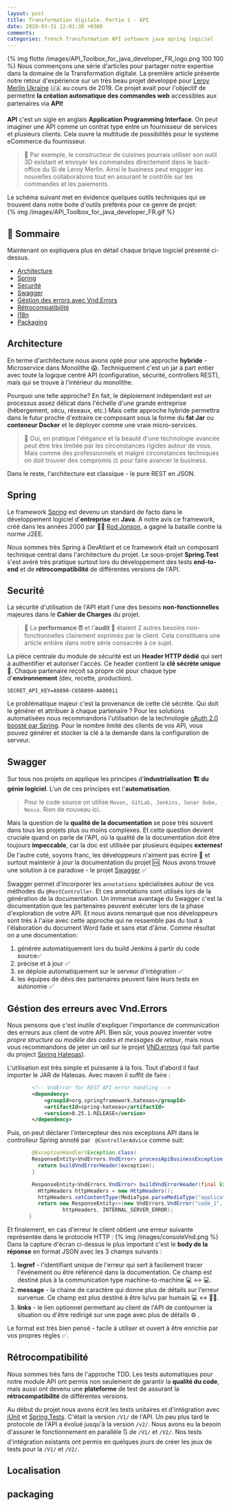 ```yaml
---
layout: post
title: Transformation digitale. Partie 1 - API
date: 2020-03-31 12:01:38 +0300
comments: 
categories: french Transformation API software java spring logiciel
---
```


{% img flotte /images/API_Toolbox_for_java_developer_FR_logo.png 100 100 %}
Nous commençons une série d'articles pour partager notre expertise dans la domaine de la Transformation digitale. 
La première article présente notre retour d'expérience sur un très beau projet développé pour [Leroy Merlin Ukraine](https://leroymerlin.ua) 🇺🇦 au cours de 2019. 
Ce projet avait pour l'objectif de permettre **la création automatique des commandes web** accessibles aux partenaires via **API**❗️

<!-- more -->
**API** c'est un sigle en anglais **Application Programming Interface**. 
On peut imaginer une API comme un contrat type entre un fournisseur de services et plusieurs clients. 
Cela ouvre la multitude de possibilités pour le système eCommerce du fournisseur.
> 📙️️ Par exemple, le constructeur de cuisines pourrais utiliser son outil 3D existant et envoyer les commandes directement 
dans le back-office du SI de Leroy Merlin. 
Ainsi le business peut engager les nouvelles collaborations tout en assurant le contrôle sur les commandes et les paiements.

Le schéma suivant met en évidence quelques outils techniques qui se trouvent dans notre boite d'outils préférés pour ce genre de projet:  
{% img /images/API_Toolbox_for_java_developer_FR.gif %}

## &#128214; Sommaire

Maintenant on expliquera plus en détail chaque brique logiciel présenté ci-dessus.

* [Architecture](#Architecture)
* [Spring](#Spring)
* [Securité](#Security)
* [Swagger](#Swagger)
* [Géstion des errors avec Vnd.Errors](#error)
* [Rétrocompatibilité](#jUnit)
* [I18n](#i18n)
* [Packaging](#packaging)

## <a name="Architecture"></a> Architecture
En terme d'architecture nous avons opté pour une approche **hybride** - Microservice dans Monolithe 😱. 
Techniquement c'est un jar à part entier avec toute la logique centré API (configuration, sécurité, controllers REST), 
mais qui se trouve à l'intérieur du monolithe. 

Pourquoi une telle approche? En fait, le déploiement indépendant est un processus assez délicat dans l'échelle 
d'une grande entreprise (hébergement, sécu, réseaux, etc.) 
Mais cette approche hybride permettra dans le futur proche d'extraire ce composant sous la forme du **fat Jar** 
ou **conteneur Docker** et le déployer  comme une vraie micro-services. 

> 📙️️ Oui, en pratique l'élégance et la beauté d'une technologie avancée peut être très limitée par les circonstances rigides autour de vous. 
> Mais comme des professionnels et malgré circonstances techniques on doit trouver des compromis ⚖️ pour faire avancer le business.

Dans le reste, l'architecture est classique - le pure REST en JSON.

## <a name="Spring"></a> Spring

Le framework [Spring](https://spring.io) est devenu un standard de facto dans le développement logiciel d'**entreprise** en **Java**. 
A notre avis ce framework, créé dans les années 2000 par 🧑‍🔬 [Rod Jonson](https://twitter.com/springrod?lang=fr), a gagné la bataille contre la norme J2EE.

Nous sommes très Spring à DevAtlant et ce framework était un composant technique central dans l'architecture du projet. 
Le sous-projet **Spring.Test** s'est avéré très pratique surtout lors du développement des tests **end-to-end** et de **rétrocompatibilité** de différentes versions de l'API.


## <a name="Security"></a> Securité

La sécurité d'utilisation de l'API était l'une des besoins **non-fonctionnelles** majeures dans le **Cahier de Charges** du projet.
> 📙️ La **performance ⏰** et l'**audit 🔎**  étaient 2 autres besoins non-fonctionnelles clairement exprimés par le client. 
>Cela constituera une article entière dans notre série consacrée à ce sujet.

La pièce centrale du module de sécurité est un **Header HTTP dédié** qui sert à authentifier et autoriser l'accès. 
Ce header contient la **clé sécrète unique** 🔑. Chaque partenaire reçoit sa propre clé pour chaque type d'**environnement** (dev, recette, production).

```
SECRET_API_KEY=A9890-C65B899-AA00011
```

Le problématique majeur c'est la provenance de cette clé sécrète. Qui doit le générer et attribuer à chaque partenaire ? 
Pour les solutions automatisées nous recommandons l'utilisation de la technologie 
[oAuth 2.0 boosté par Spring](https://docs.spring.io/spring-security-oauth2-boot/docs/current/reference/html/boot-features-security-oauth2-authorization-server.html). 
Pour le nombre limité des clients de vos API, vous pouvez générer et stocker la clé à la demande dans la configuration de serveur.   

## <a name="Swagger"></a> Swagger

Sur tous nos projets on applique les principes d'**industrialisation 🏗 du génie logiciel**. L'un de ces principes est l'**automatisation**. 
>Pour le code source on utilise ```Maven, GitLab, Jenkins, Sonar Qube, Nexus```. Rien de nouveau ici.

Mais la question de la **qualité de la documentation** se pose très souvent dans tous les projets plus ou moins complexes. 
Et cette question devient cruciale quand on parle de l'API, où la qualité de la documentation doit être toujours **impeccable**, 
car la doc est utilisée par plusieurs équipes **externes**❗️ De l'autre coté, soyons franc, les développeurs n'aiment pas écrire 🤮 еt 
surtout maintenir à jour la documentation du projet 🆘. Nous avons trouvé une solution à ce paradoxe - le projet [Swagger](https://swagger.io) ✅

Swagger permet d'incorporer les ```annotations``` spécialisées autour de vos méthodes du ```@RestController```. 
Et ces annotations sont utilisés lors de la génération de la documentation. 
Un immense avantage du Swagger  c'est la documentation que les partenaires peuvent exécuter lors de la phase d'exploration de votre API. 
Et nous avons remarqué que nos développeurs sont très à l'aise avec cette approche qui ne ressemble pas du tout à l'élaboration du document Word fade et sans etat d'âme. 
Comme résultat on a une documentation:

1. générée automatiquement lors du build Jenkins à partir du code source✅
2. précise et à jour ✅
3. se déploie automatiquement sur le serveur d'intégration ✅
4. les équipes de dévs des partenaires peuvent faire leurs tests en autonomie ✅

## <a name="error"></a> Géstion des erreurs avec Vnd.Errors

Nous pensons que c'est inutile d'expliquer l'importance de communication des erreurs aux client de votre API. 
Bien sûr, vous pouvez inventer votre _propre structure ou modèle des codes et messages de retour_, 
mais nous vous recommandons de jeter un œil sur le projet [VND.errors](https://github.com/blongden/vnd.error) (qui fait partie du project [Spring Hateoas](https://docs.spring.io/spring-hateoas/docs/current/reference/html/)).

L'utilisation est très simple et puissante à la fois.
Tout d'abord il faut importer le JAR de Hateoas. Avec maven il suffit de faire :
```xml
        <!-- VndError for REST API error handling -->
        <dependency> 
            <groupId>org.springframework.hateoas</groupId>
            <artifactId>spring-hateoas</artifactId>
            <version>0.25.1.RELEASE</version>
        </dependency>
```
Puis, on peut déclarer l'intercepteur des nos exceptions API dans le controlleur Spring annoté par ``` @ControllerAdvice``` comme suit:
```java
        @ExceptionHandler(Exception.class)
        ResponseEntity<VndErrors.VndError> processApiBusinessException(final Exception exception){
          return buildVndErrorHeader(exception);
        }

        ResponseEntity<VndErrors.VndError> buildVndErrorHeader(final Exception exception) {
          HttpHeaders httpHeaders = new HttpHeaders();
          httpHeaders.setContentType(MediaType.parseMediaType("application/vnd.error"));
          return new ResponseEntity<>(new VndErrors.VndError("code_1", exception.getMessage()),
                  httpHeaders, INTERNAL_SERVER_ERROR);
       }
```
Et finalement, en cas d'erreur le client obtient une erreur suivante représentée dans le protocole HTTP : 
{% img /images/consoleVnd.png %}
Dans la capture d'écran ci-dessus le plus important c'est le **body de la réponse** en format JSON avec les 3 champs suivants :

1.	**logref** - l'identifiant unique de l'erreur qui sert à facilement tracer l'événement ou être référencé dans la documentation. 
Ce champ est destiné plus à la communication type machine-to-machine 💻 ↔️ 💻.
2.	**message** - la chaine de caractère qui donne plus de détails sur l'erreur survenue. Ce champ est plus destiné à être lu/vu par humain 💻 ↔ 👷🏻.  
3.	**links** - le lien optionnel permettant au client de l'API de contourner la situation ou d'être redirigé sur une page avec plus de détails ⚙️ .

Le format est très bien pensé - facile à utiliser et ouvert à être enrichie par vos propres règles  ✅. 

## <a name="jUnit"></a> Rétrocompatibilité

Nous sommes très fans de l'approche TDD.
Les tests automatiques pour notre module API ont permis non seulement de garantir la **qualité du code**, 
mais aussi ont devenu une **plateforme** de test de assurant la **rétrocompatibilité** de différentes versions. 

Au début du projet nous avons écrit les tests unitaires et d'intégration avec [jUnit](https://junit.org/junit5/) 
et [Spring.Tests](https://docs.spring.io/spring-framework/docs/current/spring-framework-reference/testing.html). C'était la version ```/V1/``` de l'API.
Un peu plus tard le protocole de l'API a évolué jusqu'à la version  ```/v2/```. 
Nous avons eu la besoin d'assurer le fonctionnement en parallèle 🔃 de ```/V1/``` et ```/V2/```. Nos tests d'intégration 
existants ont permis en quelques jours de créer les jeux de tests pour la ```/V1/``` et ```/V2/```.

## <a name="I18n"></a> Localisation 


## <a name="Packaging"></a> packaging




